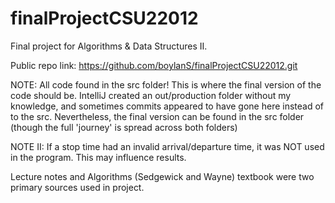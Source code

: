 # finalProjectCSU22012
Final project for Algorithms &amp; Data Structures II.

Public repo link:
https://github.com/boylanS/finalProjectCSU22012.git 

NOTE: All code found in the src folder! This is where the final version of the code should be. IntelliJ created an
out/production folder without my knowledge, and sometimes commits appeared to have gone here instead of to the src. Nevertheless,
the final version can be found in the src folder (though the full 'journey' is spread across both folders)

NOTE II: If a stop time had an invalid arrival/departure time, it was NOT used in the program. This may influence results.

Lecture notes and Algorithms (Sedgewick and Wayne) textbook were two primary sources used in project.
